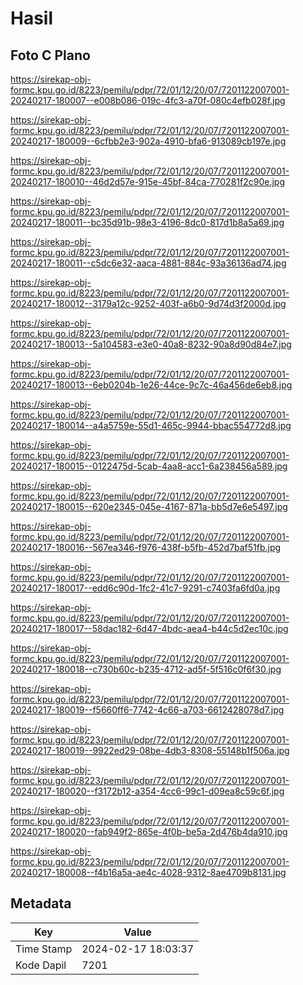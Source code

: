 # Hasil

## Foto C Plano

https://sirekap-obj-formc.kpu.go.id/8223/pemilu/pdpr/72/01/12/20/07/7201122007001-20240217-180007--e008b086-019c-4fc3-a70f-080c4efb028f.jpg

https://sirekap-obj-formc.kpu.go.id/8223/pemilu/pdpr/72/01/12/20/07/7201122007001-20240217-180009--6cfbb2e3-902a-4910-bfa6-913089cb197e.jpg

https://sirekap-obj-formc.kpu.go.id/8223/pemilu/pdpr/72/01/12/20/07/7201122007001-20240217-180010--46d2d57e-915e-45bf-84ca-770281f2c90e.jpg

https://sirekap-obj-formc.kpu.go.id/8223/pemilu/pdpr/72/01/12/20/07/7201122007001-20240217-180011--bc35d91b-98e3-4196-8dc0-817d1b8a5a69.jpg

https://sirekap-obj-formc.kpu.go.id/8223/pemilu/pdpr/72/01/12/20/07/7201122007001-20240217-180011--c5dc6e32-aaca-4881-884c-93a36136ad74.jpg

https://sirekap-obj-formc.kpu.go.id/8223/pemilu/pdpr/72/01/12/20/07/7201122007001-20240217-180012--3179a12c-9252-403f-a6b0-9d74d3f2000d.jpg

https://sirekap-obj-formc.kpu.go.id/8223/pemilu/pdpr/72/01/12/20/07/7201122007001-20240217-180013--5a104583-e3e0-40a8-8232-90a8d90d84e7.jpg

https://sirekap-obj-formc.kpu.go.id/8223/pemilu/pdpr/72/01/12/20/07/7201122007001-20240217-180013--6eb0204b-1e26-44ce-9c7c-46a456de6eb8.jpg

https://sirekap-obj-formc.kpu.go.id/8223/pemilu/pdpr/72/01/12/20/07/7201122007001-20240217-180014--a4a5759e-55d1-465c-9944-bbac554772d8.jpg

https://sirekap-obj-formc.kpu.go.id/8223/pemilu/pdpr/72/01/12/20/07/7201122007001-20240217-180015--0122475d-5cab-4aa8-acc1-6a238456a589.jpg

https://sirekap-obj-formc.kpu.go.id/8223/pemilu/pdpr/72/01/12/20/07/7201122007001-20240217-180015--620e2345-045e-4167-871a-bb5d7e6e5497.jpg

https://sirekap-obj-formc.kpu.go.id/8223/pemilu/pdpr/72/01/12/20/07/7201122007001-20240217-180016--567ea346-f976-438f-b5fb-452d7baf51fb.jpg

https://sirekap-obj-formc.kpu.go.id/8223/pemilu/pdpr/72/01/12/20/07/7201122007001-20240217-180017--edd6c90d-1fc2-41c7-9291-c7403fa6fd0a.jpg

https://sirekap-obj-formc.kpu.go.id/8223/pemilu/pdpr/72/01/12/20/07/7201122007001-20240217-180017--58dac182-6d47-4bdc-aea4-b44c5d2ec10c.jpg

https://sirekap-obj-formc.kpu.go.id/8223/pemilu/pdpr/72/01/12/20/07/7201122007001-20240217-180018--c730b60c-b235-4712-ad5f-5f516c0f6f30.jpg

https://sirekap-obj-formc.kpu.go.id/8223/pemilu/pdpr/72/01/12/20/07/7201122007001-20240217-180019--f5660ff6-7742-4c66-a703-6612428078d7.jpg

https://sirekap-obj-formc.kpu.go.id/8223/pemilu/pdpr/72/01/12/20/07/7201122007001-20240217-180019--9922ed29-08be-4db3-8308-55148b1f506a.jpg

https://sirekap-obj-formc.kpu.go.id/8223/pemilu/pdpr/72/01/12/20/07/7201122007001-20240217-180020--f3172b12-a354-4cc6-99c1-d09ea8c59c6f.jpg

https://sirekap-obj-formc.kpu.go.id/8223/pemilu/pdpr/72/01/12/20/07/7201122007001-20240217-180020--fab949f2-865e-4f0b-be5a-2d476b4da910.jpg

https://sirekap-obj-formc.kpu.go.id/8223/pemilu/pdpr/72/01/12/20/07/7201122007001-20240217-180008--f4b16a5a-ae4c-4028-9312-8ae4709b8131.jpg


## Metadata

| Key        | Value               |
| ---------- | ------------------- |
| Time Stamp | 2024-02-17 18:03:37 |
| Kode Dapil | 7201                |



